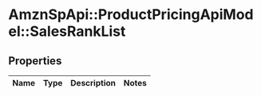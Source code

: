# AmznSpApi::ProductPricingApiModel::SalesRankList

## Properties
Name | Type | Description | Notes
------------ | ------------- | ------------- | -------------

